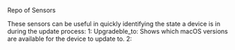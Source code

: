 Repo of Sensors

These sensors can be useful in quickly identifying the state a device is in during the update process:
1: Upgradeble_to: Shows which macOS versions are available for the device to update to.
2: 
